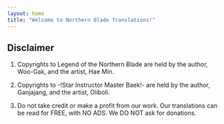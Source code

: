 ```yaml
---
layout: home
title: "Welcome to Northern Blade Translations!"
---
```


## Disclaimer

1. Copyrights to Legend of the Northern Blade are held by the author, Woo-Gak, and the artist, Hae Min. 

2. Copyrights to -!Star Instructor Master Baek!- are held by the author, Ganjajang, and the artist, Oliboli. 

3. Do not take credit or make a profit from our work. Our translations can be read for FREE, with NO ADS. We DO NOT ask for donations.
